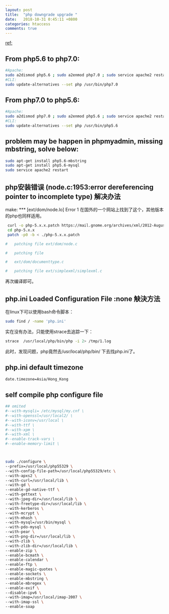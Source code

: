 ```yaml
---
layout: post
title:  "php downgrade upgrade "
date:   2018-10-31 0:45:11 +0800
categories: htaccess 
comments: true
---
```


[ref:](https://www.digitalocean.com/community/questions/how-to-downgrade-php7-to-php5-x)

## From php5.6 to php7.0:
```bash
#Apache:
sudo a2dismod php5.6 ; sudo a2enmod php7.0 ; sudo service apache2 restart
#CLI:
sudo update-alternatives --set php /usr/bin/php7.0
```


## From php7.0 to php5.6:
```bash
#Apache:
sudo a2dismod php7.0 ; sudo a2enmod php5.6 ; sudo service apache2 restart
#CLI:
sudo update-alternatives --set php /usr/bin/php5.6
```


## problem may be happen in phpmyadmin, missing mbstring, solve below:
```bash
sudo apt-get install php5.6-mbstring
sudo apt-get install php5.6-mysql
sudo service apache2 restart
```


## php安装错误 (node.c:1953:error dereferencing pointer to incomplete type) 解决办法

make: *** [ext/dom/node.lo] Error 1
在国外的一个网站上找到了这个，其他版本的php也同样适用。
```bash
 curl -o php-5.x.x.patch https://mail.gnome.org/archives/xml/2012-August/txtbgxGXAvz4N.txt
 cd php-5.x.x
 patch -p0 -b < ./php-5.x.x.patch 

#   patching file ext/dom/node.c

#   patching file 

#   ext/dom/documenttype.c

#   patching file ext/simplexml/simplexml.c
```
再次编译即可。


## php.ini Loaded Configuration File :none  觖決方法

在linux下可以使用bash命令脚本：
```bash
sudo find / -name 'php.ini'
```


实在没有办法，只能使用strace去追踪一下：
```bash
strace  /usr/local/php/bin/php -i 2> /tmp/1.log
```
此时，发现问题，php竟然去/usr/local/php/bin/ 下去找php.ini了。


## php.ini default timezone
```bash
date.timezone=Asia/Hong_Kong
```



## self compile php configure file


```bash
## omited 
#--with-mysqli= /etc/mysql/my.cnf \
#--with-openssl=/usr/local2/ \
#--with-iconv=/usr/local \
#--with-ttf \
#--with-xpm \
#--with-xml \
#--enable-track-vars \
#--enable-memory-limit \



sudo ./configure \
--prefix=/usr/local/php55329 \
--with-config-file-path=/usr/local/php55329/etc \
--with-apxs2 \
--with-curl=/usr/local/lib \
--with-gd \
--enable-gd-native-ttf \
--with-gettext \
--with-jpeg-dir=/usr/local/lib \
--with-freetype-dir=/usr/local/lib \
--with-kerberos \
--with-mcrypt \
--with-mhash \
--with-mysql=/usr/bin/mysql \
--with-pdo-mysql \
--with-pear \
--with-png-dir=/usr/local/lib \
--with-zlib \
--with-zlib-dir=/usr/local/lib \
--enable-zip \
--enable-bcmath \
--enable-calendar \
--enable-ftp \
--enable-magic-quotes \
--enable-sockets \
--enable-mbstring \
--enable-mbregex \
--enable-exif \
--disable-ipv6 \
--with-imap=/usr/local/imap-2007 \
--with-imap-ssl \
--enable-soap 
```